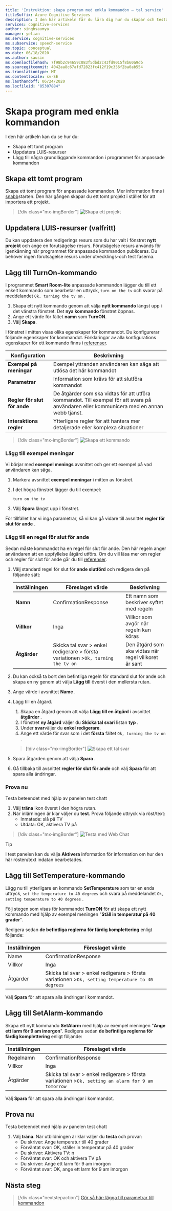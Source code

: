 ```yaml
---
title: 'Instruktion: skapa program med enkla kommandon – tal service'
titleSuffix: Azure Cognitive Services
description: I den här artikeln får du lära dig hur du skapar och testar ett värdbaserade anpassade kommando program med hjälp av enkla kommandon.
services: cognitive-services
author: singhsaumya
manager: yetian
ms.service: cognitive-services
ms.subservice: speech-service
ms.topic: conceptual
ms.date: 06/18/2020
ms.author: sausin
ms.openlocfilehash: 7f98b2c94659c083f5dbd2c43fd9015f8b60a9db
ms.sourcegitcommit: 4042aa8c67afd72823fc412f19c356f2ba0ab554
ms.translationtype: MT
ms.contentlocale: sv-SE
ms.lasthandoff: 06/24/2020
ms.locfileid: "85307884"
---
```

# <a name="create-application-with-simple-commands"></a>Skapa program med enkla kommandon

I den här artikeln kan du se hur du:
 - Skapa ett tomt program
 - Uppdatera LUIS-resurser
 - Lägg till några grundläggande kommandon i programmet för anpassade kommandon

## <a name="create-empty-application"></a>Skapa ett tomt program
Skapa ett tomt program för anpassade kommandon. Mer information finns i [snabb](quickstart-custom-commands-application.md)starten. Den här gången skapar du ett tomt projekt i stället för att importera ett projekt.

   > [!div class="mx-imgBorder"]
   > ![Skapa ett projekt](media/custom-commands/create-new-project.png)

## <a name="update-luis-resources-optional"></a>Uppdatera LUIS-resurser (valfritt)

Du kan uppdatera den redigerings resurs som du har valt i fönstret **nytt projekt** och ange en förutsägelse resurs. Förutsägelse resurs används för igenkänning när programmet för anpassade kommandon publiceras. Du behöver ingen förutsägelse resurs under utvecklings-och test faserna.

## <a name="add-turnon-command"></a>Lägg till TurnOn-kommando

I programmet **Smart Room-lite** anpassade kommandon lägger du till ett enkelt kommando som bearbetar en uttryck, `turn on the tv` och svarar på meddelandet `Ok, turning the tv on` .

1. Skapa ett nytt kommando genom att välja **nytt kommando** längst upp i det vänstra fönstret. Det **nya kommando** fönstret öppnas.
1. Ange ett värde för fältet **namn** som **TurnON**.
1. Välj **Skapa**.

I fönstret i mitten visas olika egenskaper för kommandot. Du konfigurerar följande egenskaper för kommandot. Förklaringar av alla konfigurations egenskaper för ett kommando finns i [referenser](./custom-commands-references.md).

| Konfiguration            | Beskrivning                                                                                                                 |
| ---------------- | --------------------------------------------------------------------------------------------------------------------------- |
| **Exempel på meningar** | Exempel yttranden användaren kan säga att utlösa det här kommandot                                                                 |
| **Parametrar**       | Information som krävs för att slutföra kommandot                                                                                |
| **Regler för slut för ande** | De åtgärder som ska vidtas för att utföra kommandot. Till exempel för att svara på användaren eller kommunicera med en annan webb tjänst. |
| **Interaktions regler**   | Ytterligare regler för att hantera mer detaljerade eller komplexa situationer                                                              |


> [!div class="mx-imgBorder"]
> ![Skapa ett kommando](media/custom-commands/add-new-command.png)

### <a name="add-example-sentences"></a>Lägg till exempel meningar

Vi börjar med **exempel menings** avsnittet och ger ett exempel på vad användaren kan säga.

1. Markera avsnittet **exempel meningar** i mitten av fönstret.
1. I det högra fönstret lägger du till exempel:

    ```
    turn on the tv
    ```

1.  Välj **Spara** längst upp i fönstret.

För tillfället har vi inga parametrar, så vi kan gå vidare till avsnittet **regler för slut för ande** .

### <a name="add-a-completion-rule"></a>Lägg till en regel för slut för ande

Sedan måste kommandot ha en regel för slut för ande. Den här regeln anger användaren att en uppfyllelse åtgärd utförs. Om du vill läsa mer om regler och regler för slut för ande går du till [referenser](./custom-commands-references.md).

1. Välj standard regel för slut för **ande slutförd** och redigera den på följande sätt: 

    
    | Inställningen    | Föreslaget värde                          | Beskrivning                                        |
    | ---------- | ---------------------------------------- | -------------------------------------------------- |
    | **Namn**       | ConfirmationResponse                  | Ett namn som beskriver syftet med regeln          |
    | **Villkor** | Inga                                     | Villkor som avgör när regeln kan köras    |
    | **Åtgärder**    | Skicka tal svar > enkel redigerare > första variationen >`Ok, turning the tv on` | Den åtgärd som ska vidtas när regel villkoret är sant |
    

1. Du kan också ta bort den befintliga regeln för standard slut för ande och skapa en ny genom att välja **Lägg till** överst i den mellersta rutan.
1. Ange värde i avsnittet **Name** .
1. Lägg till en åtgärd.
   1. Skapa en åtgärd genom att välja **Lägg till en åtgärd** i avsnittet **åtgärder** .
   1. I fönstret **ny åtgärd** väljer du **Skicka tal svar**i listan **typ** .
   1. Under **svar**väljer du **enkel redigerare**.
   1. Ange ett värde för svar som i det **första** fältet `Ok, turning the tv on` .

   > [!div class="mx-imgBorder"]
   > ![Skapa ett tal svar](media/custom-commands/create-speech-response-action.png)

1. Spara åtgärden genom att välja **Spara** .
1. Gå tillbaka till avsnittet **regler för slut för ande** och välj **Spara** för att spara alla ändringar. 


### <a name="try-it-out"></a>Prova nu

Testa beteendet med hjälp av panelen test chatt
1. Välj **träna** ikon överst i den högra rutan.
1. När inlärningen är klar väljer du **test**. Prova följande uttryck via röst/text:
    - Inmatade: slå på TV
    - Utdata: OK, aktivera TV på


> [!div class="mx-imgBorder"]
> ![Testa med Web Chat](media/custom-commands/create-basic-test-chat.png)

> [!TIP]
> I test panelen kan du välja **Aktivera** information för information om hur den här rösten/text indatan bearbetades.  

## <a name="add-settemperature-command"></a>Lägg till SetTemperature-kommando

Lägg nu till ytterligare en kommando **SetTemperature** som tar en enda uttryck, `set the temperature to 40 degrees` och svara på meddelandet `Ok, setting temperature to 40 degrees` .

Följ stegen som visas för kommandot **TurnON** för att skapa ett nytt kommando med hjälp av exempel meningen "**Ställ in temperatur på 40 grader**".

Redigera sedan **de befintliga reglerna för färdig komplettering** enligt följande:

| Inställningen    | Föreslaget värde                          |
| ---------- | ---------------------------------------- |
| Name  | ConfirmationResponse                  |
| Villkor | Inga                                     |
| Åtgärder    | Skicka tal svar > enkel redigerare > första variationen >`Ok, setting temperature to 40 degrees` |

Välj **Spara** för att spara alla ändringar i kommandot.

## <a name="add-setalarm-command"></a>Lägg till SetAlarm-kommando
Skapa ett nytt kommando **SetAlarm** med hjälp av exempel meningen "**Ange ett larm för 9 am imorgon**". Redigera sedan **de befintliga reglerna för färdig komplettering** enligt följande:

| Inställningen    | Föreslaget värde                          |
| ---------- | ---------------------------------------- |
| Regelnamn  | ConfirmationResponse                  |
| Villkor | Inga                                     |
| Åtgärder    | Skicka tal svar > enkel redigerare > första variationen >`Ok, setting an alarm for 9 am tomorrow` |

Välj **Spara** för att spara alla ändringar i kommandot.

## <a name="try-it-out"></a>Prova nu

Testa beteendet med hjälp av panelen test chatt
1. Välj **träna**. När utbildningen är klar väljer du **testa** och provar:
    - Du skriver: Ange temperatur till 40 grader
    - Förväntat svar: OK, ställer in temperatur på 40 grader
    - Du skriver: Aktivera TV: n
    - Förväntat svar: OK och aktivera TV på
    - Du skriver: Ange ett larm för 9 am imorgon
    - Förväntat svar: OK, ange ett larm för 9 am imorgon

## <a name="next-steps"></a>Nästa steg

> [!div class="nextstepaction"]
> [Gör så här: lägga till parametrar till kommandon](./how-to-custom-commands-add-parameters-to-commands.md)
